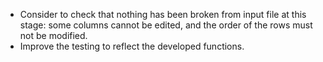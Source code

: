 - Consider to check that nothing has been broken from input file at this stage:
  some columns cannot be edited, and the order of the rows must not be modified.
- Improve the testing to reflect the developed functions.

